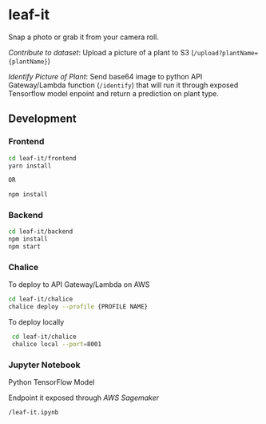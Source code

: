 # leaf-it

Snap a photo or grab it from your camera roll.

*Contribute to dataset*: Upload a picture of a plant to S3 (`/upload?plantName={plantName}`)
 

*Identify Picture of Plant*: Send base64 image to python API Gateway/Lambda function (`/identify`) that will run it through exposed Tensorflow model enpoint and return a prediction on plant type.


## Development

### Frontend

``` sh
cd leaf-it/frontend
yarn install

OR

npm install
```

### Backend

``` sh
cd leaf-it/backend
npm install
npm start
```


### Chalice

To deploy to API Gateway/Lambda on AWS

``` sh
cd leaf-it/chalice
chalice deploy --profile {PROFILE NAME}
```

To deploy locally

``` sh
 cd leaf-it/chalice
 chalice local --port=8001
 ```

 ### Jupyter Notebook

 Python TensorFlow Model 

 Endpoint it exposed through *AWS Sagemaker*

 ``` sh
 /leaf-it.ipynb
 ```



